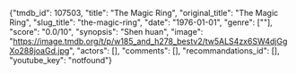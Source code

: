 {"tmdb_id": 107503, "title": "The Magic Ring", "original_title": "The Magic Ring", "slug_title": "the-magic-ring", "date": "1976-01-01", "genre": [""], "score": "0.0/10", "synopsis": "Shen huan", "image": "https://image.tmdb.org/t/p/w185_and_h278_bestv2/tw5ALS4zx6SW4djGgXo288joaGd.jpg", "actors": [], "comments": [], "recommandations_id": [], "youtube_key": "notfound"}